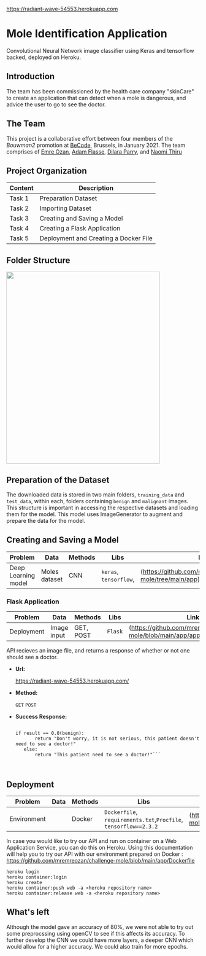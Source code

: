 https://radiant-wave-54553.herokuapp.com

# Mole Identification Application

Convolutional Neural Network image classifier using Keras and tensorflow backed, deployed on Heroku.

## Introduction

The team has been commissioned by the health care company "skinCare" to create an application that can detect when a mole is dangerous, and advice the user to go to see the doctor. 



## The Team
This project is a collaborative effort between four members of the *Bouwman2* promotion at [BeCode](https://github.com/becodeorg), Brussels, in January 2021. The team comprises of [Emre Ozan](https://github.com/mremreozan), [Adam Flasse](https://github.com/adamflasse), [Dilara Parry](https://github.com/trickydaze), and [Naomi Thiru](https://github.com/naomithiru)



## Project Organization

| Content | Description |
|---|---|
| Task 1 | Preparation Dataset |
| Task 2 | Importing Dataset |
| Task 3 | Creating and Saving a Model |
| Task 4 | Creating a Flask Application |
| Task 5 | Deployment and Creating a Docker File |


## Folder Structure

<img src="https://github.com/mremreozan/challenge-mole/blob/main/assets/1.JPG" width="400" height="500">


## Preparation of the Dataset
The downloaded data is stored in two main folders, `training_data` and `test_data`, within each, folders containing `benign` and `malignant` images. This structure is important in accessing the respective datasets and loading them for the model.
This model uses ImageGenerator to augment and prepare the data for the model.


## Creating and Saving a Model

|__Problem__|__Data__|__Methods__|__Libs__|__Link__|
|-|-|-|-|-|
|Deep Learning model|Moles dataset |CNN|`keras`, `tensorflow`,|(https://github.com/mremreozan/challenge-mole/tree/main/app)|




### Flask Application
|__Problem__|__Data__|__Methods__|__Libs__|__Link__|
|-|-|-|-|-|
|Deployment|Image input|GET, POST|`Flask`|(https://github.com/mremreozan/challenge-mole/blob/main/app/app.py)|

API recieves an image file, and returns a response of whether or not one should see a doctor.

* **Url:**
    
    https://radiant-wave-54553.herokuapp.com/

* **Method:**

  `GET` `POST`

* **Success Response:**

    ```
    
    if result == 0.0(benign):
           return "Don't worry, it is not serious, this patient doesn't need to see a doctor!"
       else:
           return "This patient need to see a doctor!"```



## Deployment

|__Problem__|__Data__|__Methods__|__Libs__|__Link__|
|-|-|-|-|-|
|Environment||Docker|`Dockerfile`, `requirements.txt`,`Procfile`, `tensorflow==2.3.2`|(https://github.com/mremreozan/challenge-mole/blob/main/app/Dockerfile)| |


In case you would like to try our API and run on container on a Web Application Service, you can do this on Heroku.
Using this documentation will help you to try our API with our environment prepared on Docker : https://github.com/mremreozan/challenge-mole/blob/main/app/Dockerfile

```
heroku login
heroku container:login
heroku create
heroku container:push web -a <heroku repository name>
heroku container:release web -a <heroku repository name>
```



## What's left
Although the model gave an accuracy of 80%, we were not able to try out some preprocssing using openCV to see if this affects its accuracy.
To further develop the CNN we could have more layers, a deeper CNN which would allow for a higher accuracy. We could also train for more epochs.
